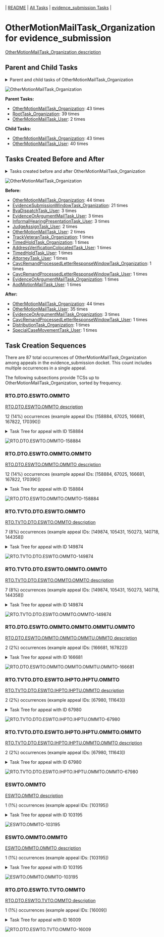 <!-- DO NOT EDIT THIS FILE.  This file is autogenerated. -->
| [README](../README.md) | [All Tasks](../alltasks.md) | [evidence_submission Tasks](tasklist.md) |

# OtherMotionMailTask_Organization for evidence_submission

[OtherMotionMailTask_Organization description](../descr/OtherMotionMailTask_Organization.md)

## Parent and Child Tasks

<details><summary markdown='span'>Parent and child tasks of OtherMotionMailTask_Organization
</summary>

```
digraph G {
rankdir=LR;
node [shape=box]
"OtherMotionMailTask_Organization" -> "OtherMotionMailTask_Organization" [label=43]
"OtherMotionMailTask_Organization" -> "OtherMotionMailTask_User" [label=40]
"OtherMotionMailTask_Organization" -> "OtherMotionMailTask_Organization" [label=43]
"RootTask_Organization" -> "OtherMotionMailTask_Organization" [label=39]
"OtherMotionMailTask_User" -> "OtherMotionMailTask_Organization" [label=2]
}
```
</details>

![OtherMotionMailTask_Organization](dot/OtherMotionMailTask_Organization-parentchild.dot.png)

**Parent Tasks:**

   * [OtherMotionMailTask_Organization](OtherMotionMailTask_Organization.md): 43 times
   * [RootTask_Organization](RootTask_Organization.md): 39 times
   * [OtherMotionMailTask_User](OtherMotionMailTask_User.md): 2 times

**Child Tasks:**

   * [OtherMotionMailTask_Organization](OtherMotionMailTask_Organization.md): 43 times
   * [OtherMotionMailTask_User](OtherMotionMailTask_User.md): 40 times

## Tasks Created Before and After

<details><summary markdown='span'>Tasks created before and after OtherMotionMailTask_Organization</summary>

```
digraph G {
rankdir=LR;

"OtherMotionMailTask_Organization" -> "OtherMotionMailTask_Organization" [label=44]
"OtherMotionMailTask_Organization" -> "OtherMotionMailTask_User" [label=35]
"OtherMotionMailTask_Organization" -> "EvidenceOrArgumentMailTask_Organization" [label=3]
"OtherMotionMailTask_Organization" -> "SpecialCaseMovementTask_User" [label=1]
"OtherMotionMailTask_Organization" -> "DistributionTask_Organization" [label=1]
"OtherMotionMailTask_Organization" -> "CavcRemandProcessedLetterResponseWindowTask_User" [label=1]
"OtherMotionMailTask_Organization" -> "OtherMotionMailTask_Organization" [label=44]
"EvidenceSubmissionWindowTask_Organization" -> "OtherMotionMailTask_Organization" [label=21]
"InformalHearingPresentationTask_User" -> "OtherMotionMailTask_Organization" [label=3]
"EvidenceOrArgumentMailTask_User" -> "OtherMotionMailTask_Organization" [label=3]
"BvaDispatchTask_User" -> "OtherMotionMailTask_Organization" [label=3]
"OtherMotionMailTask_User" -> "OtherMotionMailTask_Organization" [label=2]
"JudgeAssignTask_User" -> "OtherMotionMailTask_Organization" [label=2]
"TrackVeteranTask_Organization" -> "OtherMotionMailTask_Organization" [label=1]
"TimedHoldTask_User" -> "OtherMotionMailTask_Organization" [label=1]
"TimedHoldTask_Organization" -> "OtherMotionMailTask_Organization" [label=1]
"EvidenceOrArgumentMailTask_Organization" -> "OtherMotionMailTask_Organization" [label=1]
"CavcRemandProcessedLetterResponseWindowTask_User" -> "OtherMotionMailTask_Organization" [label=1]
"CavcRemandProcessedLetterResponseWindowTask_Organization" -> "OtherMotionMailTask_Organization" [label=1]
"AttorneyTask_User" -> "OtherMotionMailTask_Organization" [label=1]
"AodMotionMailTask_User" -> "OtherMotionMailTask_Organization" [label=1]
"AddressVerificationColocatedTask_User" -> "OtherMotionMailTask_Organization" [label=1]
}
```
</details>

![OtherMotionMailTask_Organization](dot/OtherMotionMailTask_Organization.dot.png)

**Before:**

   * [OtherMotionMailTask_Organization](OtherMotionMailTask_Organization.md): 44 times
   * [EvidenceSubmissionWindowTask_Organization](EvidenceSubmissionWindowTask_Organization.md): 21 times
   * [BvaDispatchTask_User](BvaDispatchTask_User.md): 3 times
   * [EvidenceOrArgumentMailTask_User](EvidenceOrArgumentMailTask_User.md): 3 times
   * [InformalHearingPresentationTask_User](InformalHearingPresentationTask_User.md): 3 times
   * [JudgeAssignTask_User](JudgeAssignTask_User.md): 2 times
   * [OtherMotionMailTask_User](OtherMotionMailTask_User.md): 2 times
   * [TrackVeteranTask_Organization](TrackVeteranTask_Organization.md): 1 times
   * [TimedHoldTask_Organization](TimedHoldTask_Organization.md): 1 times
   * [AddressVerificationColocatedTask_User](AddressVerificationColocatedTask_User.md): 1 times
   * [TimedHoldTask_User](TimedHoldTask_User.md): 1 times
   * [AttorneyTask_User](AttorneyTask_User.md): 1 times
   * [CavcRemandProcessedLetterResponseWindowTask_Organization](CavcRemandProcessedLetterResponseWindowTask_Organization.md): 1 times
   * [CavcRemandProcessedLetterResponseWindowTask_User](CavcRemandProcessedLetterResponseWindowTask_User.md): 1 times
   * [EvidenceOrArgumentMailTask_Organization](EvidenceOrArgumentMailTask_Organization.md): 1 times
   * [AodMotionMailTask_User](AodMotionMailTask_User.md): 1 times

**After:**

   * [OtherMotionMailTask_Organization](OtherMotionMailTask_Organization.md): 44 times
   * [OtherMotionMailTask_User](OtherMotionMailTask_User.md): 35 times
   * [EvidenceOrArgumentMailTask_Organization](EvidenceOrArgumentMailTask_Organization.md): 3 times
   * [CavcRemandProcessedLetterResponseWindowTask_User](CavcRemandProcessedLetterResponseWindowTask_User.md): 1 times
   * [DistributionTask_Organization](DistributionTask_Organization.md): 1 times
   * [SpecialCaseMovementTask_User](SpecialCaseMovementTask_User.md): 1 times

## Task Creation Sequences

There are 87 total occurrences of OtherMotionMailTask_Organization among appeals in the evidence_submission docket.  This count includes multiple occurrences in a single appeal.

The following subsections provide TCSs up to OtherMotionMailTask_Organization, sorted by frequency.

### RTO.DTO.ESWTO.OMMTO

[RTO.DTO.ESWTO.OMMTO description](../descr/RTO.DTO.ESWTO.OMMTO.md)

12 (14%) occurrences (example appeal IDs: [158884, 67025, 166681, 167822, 170390])

<details><summary markdown='span'>Task Tree for appeal with ID 158884</summary>

```
@startuml
skinparam {
  ObjectBorderColor #555
  ObjectBorderThickness 0
  ObjectFontStyle bold
  ObjectFontSize 14
  ObjectAttributeFontColor #333
  ObjectAttributeFontSize 12
}
  object 0.RootTask #8dd3c7 {
Organization
}
  object 1.DistributionTask #ffffb3 {
Organization
}
  object 2.EvidenceSubmissionWindowTask #fccde5 {
Organization
}
  object 3.OtherMotionMailTask #ffed6f {
Organization  <back:white>    </back>
}
  object 4.OtherMotionMailTask #ffed6f {
Organization  <back:white>    </back>
}
  object 5.OtherMotionMailTask #ffed6f {
User
}
0.RootTask -- 1.DistributionTask
1.DistributionTask -- 2.EvidenceSubmissionWindowTask
0.RootTask -- 3.OtherMotionMailTask
3.OtherMotionMailTask -- 4.OtherMotionMailTask
4.OtherMotionMailTask -- 5.OtherMotionMailTask
@enduml
```
</details>

![RTO.DTO.ESWTO.OMMTO-158884](uml/RTO.DTO.ESWTO.OMMTO-158884.png)

### RTO.DTO.ESWTO.OMMTO.OMMTO

[RTO.DTO.ESWTO.OMMTO.OMMTO description](../descr/RTO.DTO.ESWTO.OMMTO.OMMTO.md)

12 (14%) occurrences (example appeal IDs: [158884, 67025, 166681, 167822, 170390])

<details><summary markdown='span'>Task Tree for appeal with ID 158884</summary>

```
@startuml
skinparam {
  ObjectBorderColor #555
  ObjectBorderThickness 0
  ObjectFontStyle bold
  ObjectFontSize 14
  ObjectAttributeFontColor #333
  ObjectAttributeFontSize 12
}
  object 0.RootTask #8dd3c7 {
Organization
}
  object 1.DistributionTask #ffffb3 {
Organization
}
  object 2.EvidenceSubmissionWindowTask #fccde5 {
Organization
}
  object 3.OtherMotionMailTask #ffed6f {
Organization  <back:white>    </back>
}
  object 4.OtherMotionMailTask #ffed6f {
Organization  <back:white>    </back>
}
  object 5.OtherMotionMailTask #ffed6f {
User
}
0.RootTask -- 1.DistributionTask
1.DistributionTask -- 2.EvidenceSubmissionWindowTask
0.RootTask -- 3.OtherMotionMailTask
3.OtherMotionMailTask -- 4.OtherMotionMailTask
4.OtherMotionMailTask -- 5.OtherMotionMailTask
@enduml
```
</details>

![RTO.DTO.ESWTO.OMMTO.OMMTO-158884](uml/RTO.DTO.ESWTO.OMMTO.OMMTO-158884.png)

### RTO.TVTO.DTO.ESWTO.OMMTO

[RTO.TVTO.DTO.ESWTO.OMMTO description](../descr/RTO.TVTO.DTO.ESWTO.OMMTO.md)

7 (8%) occurrences (example appeal IDs: [149874, 105431, 150273, 140718, 144358])

<details><summary markdown='span'>Task Tree for appeal with ID 149874</summary>

```
@startuml
skinparam {
  ObjectBorderColor #555
  ObjectBorderThickness 0
  ObjectFontStyle bold
  ObjectFontSize 14
  ObjectAttributeFontColor #333
  ObjectAttributeFontSize 12
}
  object 0.RootTask #8dd3c7 {
Organization
}
  object 1.TrackVeteranTask #bebada {
Organization
}
  object 2.DistributionTask #ffffb3 {
Organization
}
  object 3.EvidenceSubmissionWindowTask #fccde5 {
Organization
}
  object 4.OtherMotionMailTask #ffed6f {
Organization  <back:white>    </back>
}
  object 5.OtherMotionMailTask #ffed6f {
Organization  <back:white>    </back>
}
  object 6.OtherMotionMailTask #ffed6f {
User
}
0.RootTask -- 1.TrackVeteranTask
0.RootTask -- 2.DistributionTask
2.DistributionTask -- 3.EvidenceSubmissionWindowTask
0.RootTask -- 4.OtherMotionMailTask
4.OtherMotionMailTask -- 5.OtherMotionMailTask
5.OtherMotionMailTask -- 6.OtherMotionMailTask
@enduml
```
</details>

![RTO.TVTO.DTO.ESWTO.OMMTO-149874](uml/RTO.TVTO.DTO.ESWTO.OMMTO-149874.png)

### RTO.TVTO.DTO.ESWTO.OMMTO.OMMTO

[RTO.TVTO.DTO.ESWTO.OMMTO.OMMTO description](../descr/RTO.TVTO.DTO.ESWTO.OMMTO.OMMTO.md)

7 (8%) occurrences (example appeal IDs: [149874, 105431, 150273, 140718, 144358])

<details><summary markdown='span'>Task Tree for appeal with ID 149874</summary>

```
@startuml
skinparam {
  ObjectBorderColor #555
  ObjectBorderThickness 0
  ObjectFontStyle bold
  ObjectFontSize 14
  ObjectAttributeFontColor #333
  ObjectAttributeFontSize 12
}
  object 0.RootTask #8dd3c7 {
Organization
}
  object 1.TrackVeteranTask #bebada {
Organization
}
  object 2.DistributionTask #ffffb3 {
Organization
}
  object 3.EvidenceSubmissionWindowTask #fccde5 {
Organization
}
  object 4.OtherMotionMailTask #ffed6f {
Organization  <back:white>    </back>
}
  object 5.OtherMotionMailTask #ffed6f {
Organization  <back:white>    </back>
}
  object 6.OtherMotionMailTask #ffed6f {
User
}
0.RootTask -- 1.TrackVeteranTask
0.RootTask -- 2.DistributionTask
2.DistributionTask -- 3.EvidenceSubmissionWindowTask
0.RootTask -- 4.OtherMotionMailTask
4.OtherMotionMailTask -- 5.OtherMotionMailTask
5.OtherMotionMailTask -- 6.OtherMotionMailTask
@enduml
```
</details>

![RTO.TVTO.DTO.ESWTO.OMMTO.OMMTO-149874](uml/RTO.TVTO.DTO.ESWTO.OMMTO.OMMTO-149874.png)

### RTO.DTO.ESWTO.OMMTO.OMMTO.OMMTU.OMMTO

[RTO.DTO.ESWTO.OMMTO.OMMTO.OMMTU.OMMTO description](../descr/RTO.DTO.ESWTO.OMMTO.OMMTO.OMMTU.OMMTO.md)

2 (2%) occurrences (example appeal IDs: [166681, 167822])

<details><summary markdown='span'>Task Tree for appeal with ID 166681</summary>

```
@startuml
skinparam {
  ObjectBorderColor #555
  ObjectBorderThickness 0
  ObjectFontStyle bold
  ObjectFontSize 14
  ObjectAttributeFontColor #333
  ObjectAttributeFontSize 12
}
  object 0.RootTask #8dd3c7 {
Organization
}
  object 1.DistributionTask #ffffb3 {
Organization
}
  object 2.EvidenceSubmissionWindowTask #fccde5 {
Organization
}
  object 3.OtherMotionMailTask #ffed6f {
Organization  <back:white>    </back>
}
  object 4.OtherMotionMailTask #ffed6f {
Organization  <back:white>    </back>
}
  object 5.OtherMotionMailTask #ffed6f {
User
}
  object 6.OtherMotionMailTask #ffed6f {
Organization  <back:white>    </back>
}
  object 7.OtherMotionMailTask #ffed6f {
User
}
  object 8.FoiaRequestMailTask #bebada {
Organization
}
  object 9.FoiaRequestMailTask #bebada {
Organization
}
  object 10.FoiaRequestMailTask #bebada {
User
}
0.RootTask -- 1.DistributionTask
1.DistributionTask -- 2.EvidenceSubmissionWindowTask
0.RootTask -- 3.OtherMotionMailTask
3.OtherMotionMailTask -- 4.OtherMotionMailTask
4.OtherMotionMailTask -- 5.OtherMotionMailTask
5.OtherMotionMailTask -- 6.OtherMotionMailTask
6.OtherMotionMailTask -- 7.OtherMotionMailTask
1.DistributionTask -- 8.FoiaRequestMailTask
8.FoiaRequestMailTask -- 9.FoiaRequestMailTask
9.FoiaRequestMailTask -- 10.FoiaRequestMailTask
@enduml
```
</details>

![RTO.DTO.ESWTO.OMMTO.OMMTO.OMMTU.OMMTO-166681](uml/RTO.DTO.ESWTO.OMMTO.OMMTO.OMMTU.OMMTO-166681.png)

### RTO.TVTO.DTO.ESWTO.IHPTO.IHPTU.OMMTO

[RTO.TVTO.DTO.ESWTO.IHPTO.IHPTU.OMMTO description](../descr/RTO.TVTO.DTO.ESWTO.IHPTO.IHPTU.OMMTO.md)

2 (2%) occurrences (example appeal IDs: [67980, 111643])

<details><summary markdown='span'>Task Tree for appeal with ID 67980</summary>

```
@startuml
skinparam {
  ObjectBorderColor #555
  ObjectBorderThickness 0
  ObjectFontStyle bold
  ObjectFontSize 14
  ObjectAttributeFontColor #333
  ObjectAttributeFontSize 12
}
  object 0.RootTask #8dd3c7 {
Organization
}
  object 1.TrackVeteranTask #bebada {
Organization
}
  object 2.DistributionTask #ffffb3 {
Organization
}
  object 3.EvidenceSubmissionWindowTask #fccde5 {
Organization
}
  object 4.InformalHearingPresentationTask #fdb462 {
Organization
}
  object 5.InformalHearingPresentationTask #fdb462 {
User
}
  object 6.OtherMotionMailTask #ffed6f {
Organization  <back:white>    </back>
}
  object 7.OtherMotionMailTask #ffed6f {
Organization  <back:white>    </back>
}
  object 8.OtherMotionMailTask #ffed6f {
User
}
0.RootTask -- 1.TrackVeteranTask
0.RootTask -- 2.DistributionTask
2.DistributionTask -- 3.EvidenceSubmissionWindowTask
2.DistributionTask -- 4.InformalHearingPresentationTask
4.InformalHearingPresentationTask -- 5.InformalHearingPresentationTask
0.RootTask -- 6.OtherMotionMailTask
6.OtherMotionMailTask -- 7.OtherMotionMailTask
7.OtherMotionMailTask -- 8.OtherMotionMailTask
@enduml
```
</details>

![RTO.TVTO.DTO.ESWTO.IHPTO.IHPTU.OMMTO-67980](uml/RTO.TVTO.DTO.ESWTO.IHPTO.IHPTU.OMMTO-67980.png)

### RTO.TVTO.DTO.ESWTO.IHPTO.IHPTU.OMMTO.OMMTO

[RTO.TVTO.DTO.ESWTO.IHPTO.IHPTU.OMMTO.OMMTO description](../descr/RTO.TVTO.DTO.ESWTO.IHPTO.IHPTU.OMMTO.OMMTO.md)

2 (2%) occurrences (example appeal IDs: [67980, 111643])

<details><summary markdown='span'>Task Tree for appeal with ID 67980</summary>

```
@startuml
skinparam {
  ObjectBorderColor #555
  ObjectBorderThickness 0
  ObjectFontStyle bold
  ObjectFontSize 14
  ObjectAttributeFontColor #333
  ObjectAttributeFontSize 12
}
  object 0.RootTask #8dd3c7 {
Organization
}
  object 1.TrackVeteranTask #bebada {
Organization
}
  object 2.DistributionTask #ffffb3 {
Organization
}
  object 3.EvidenceSubmissionWindowTask #fccde5 {
Organization
}
  object 4.InformalHearingPresentationTask #fdb462 {
Organization
}
  object 5.InformalHearingPresentationTask #fdb462 {
User
}
  object 6.OtherMotionMailTask #ffed6f {
Organization  <back:white>    </back>
}
  object 7.OtherMotionMailTask #ffed6f {
Organization  <back:white>    </back>
}
  object 8.OtherMotionMailTask #ffed6f {
User
}
0.RootTask -- 1.TrackVeteranTask
0.RootTask -- 2.DistributionTask
2.DistributionTask -- 3.EvidenceSubmissionWindowTask
2.DistributionTask -- 4.InformalHearingPresentationTask
4.InformalHearingPresentationTask -- 5.InformalHearingPresentationTask
0.RootTask -- 6.OtherMotionMailTask
6.OtherMotionMailTask -- 7.OtherMotionMailTask
7.OtherMotionMailTask -- 8.OtherMotionMailTask
@enduml
```
</details>

![RTO.TVTO.DTO.ESWTO.IHPTO.IHPTU.OMMTO.OMMTO-67980](uml/RTO.TVTO.DTO.ESWTO.IHPTO.IHPTU.OMMTO.OMMTO-67980.png)

### ESWTO.OMMTO

[ESWTO.OMMTO description](../descr/ESWTO.OMMTO.md)

1 (1%) occurrences (example appeal IDs: [103195])

<details><summary markdown='span'>Task Tree for appeal with ID 103195</summary>

```
@startuml
skinparam {
  ObjectBorderColor #555
  ObjectBorderThickness 0
  ObjectFontStyle bold
  ObjectFontSize 14
  ObjectAttributeFontColor #333
  ObjectAttributeFontSize 12
}
  object 0.RootTask #8dd3c7 {
Organization
}
  object 1.TrackVeteranTask #bebada {
Organization
}
  object 2.DistributionTask #ffffb3 {
Organization
}
  object 3.EvidenceSubmissionWindowTask #fccde5 {
Organization
}
  object 4.InformalHearingPresentationTask #fdb462 {
Organization
}
  object 5.InformalHearingPresentationTask #fdb462 {
User
}
  object 6.HearingRelatedMailTask #8dd3c7 {
Organization
}
  object 7.HearingRelatedMailTask #8dd3c7 {
Organization
}
  object 8.HearingRelatedMailTask #8dd3c7 {
User
}
  object 9.OtherMotionMailTask #ffed6f {
Organization  <back:white>    </back>
}
  object 10.OtherMotionMailTask #ffed6f {
Organization  <back:white>    </back>
}
  object 11.OtherMotionMailTask #ffed6f {
User
}
0.RootTask -- 1.TrackVeteranTask
0.RootTask -- 2.DistributionTask
2.DistributionTask -- 3.EvidenceSubmissionWindowTask
2.DistributionTask -- 4.InformalHearingPresentationTask
4.InformalHearingPresentationTask -- 5.InformalHearingPresentationTask
2.DistributionTask -- 6.HearingRelatedMailTask
6.HearingRelatedMailTask -- 7.HearingRelatedMailTask
7.HearingRelatedMailTask -- 8.HearingRelatedMailTask
2.DistributionTask -- 9.OtherMotionMailTask
9.OtherMotionMailTask -- 10.OtherMotionMailTask
10.OtherMotionMailTask -- 11.OtherMotionMailTask
@enduml
```
</details>

![ESWTO.OMMTO-103195](uml/ESWTO.OMMTO-103195.png)

### ESWTO.OMMTO.OMMTO

[ESWTO.OMMTO.OMMTO description](../descr/ESWTO.OMMTO.OMMTO.md)

1 (1%) occurrences (example appeal IDs: [103195])

<details><summary markdown='span'>Task Tree for appeal with ID 103195</summary>

```
@startuml
skinparam {
  ObjectBorderColor #555
  ObjectBorderThickness 0
  ObjectFontStyle bold
  ObjectFontSize 14
  ObjectAttributeFontColor #333
  ObjectAttributeFontSize 12
}
  object 0.RootTask #8dd3c7 {
Organization
}
  object 1.TrackVeteranTask #bebada {
Organization
}
  object 2.DistributionTask #ffffb3 {
Organization
}
  object 3.EvidenceSubmissionWindowTask #fccde5 {
Organization
}
  object 4.InformalHearingPresentationTask #fdb462 {
Organization
}
  object 5.InformalHearingPresentationTask #fdb462 {
User
}
  object 6.HearingRelatedMailTask #8dd3c7 {
Organization
}
  object 7.HearingRelatedMailTask #8dd3c7 {
Organization
}
  object 8.HearingRelatedMailTask #8dd3c7 {
User
}
  object 9.OtherMotionMailTask #ffed6f {
Organization  <back:white>    </back>
}
  object 10.OtherMotionMailTask #ffed6f {
Organization  <back:white>    </back>
}
  object 11.OtherMotionMailTask #ffed6f {
User
}
0.RootTask -- 1.TrackVeteranTask
0.RootTask -- 2.DistributionTask
2.DistributionTask -- 3.EvidenceSubmissionWindowTask
2.DistributionTask -- 4.InformalHearingPresentationTask
4.InformalHearingPresentationTask -- 5.InformalHearingPresentationTask
2.DistributionTask -- 6.HearingRelatedMailTask
6.HearingRelatedMailTask -- 7.HearingRelatedMailTask
7.HearingRelatedMailTask -- 8.HearingRelatedMailTask
2.DistributionTask -- 9.OtherMotionMailTask
9.OtherMotionMailTask -- 10.OtherMotionMailTask
10.OtherMotionMailTask -- 11.OtherMotionMailTask
@enduml
```
</details>

![ESWTO.OMMTO.OMMTO-103195](uml/ESWTO.OMMTO.OMMTO-103195.png)

### RTO.DTO.ESWTO.TVTO.OMMTO

[RTO.DTO.ESWTO.TVTO.OMMTO description](../descr/RTO.DTO.ESWTO.TVTO.OMMTO.md)

1 (1%) occurrences (example appeal IDs: [16009])

<details><summary markdown='span'>Task Tree for appeal with ID 16009</summary>

```
@startuml
skinparam {
  ObjectBorderColor #555
  ObjectBorderThickness 0
  ObjectFontStyle bold
  ObjectFontSize 14
  ObjectAttributeFontColor #333
  ObjectAttributeFontSize 12
}
  object 0.RootTask #8dd3c7 {
Organization
}
  object 1.DistributionTask #ffffb3 {
Organization
}
  object 2.EvidenceSubmissionWindowTask #fccde5 {
Organization
}
  object 3.TrackVeteranTask #bebada {
Organization
}
  object 4.TrackVeteranTask #bebada {
Organization
}
  object 5.OtherMotionMailTask #ffed6f {
Organization  <back:white>    </back>
}
  object 6.OtherMotionMailTask #ffed6f {
Organization  <back:white>    </back>
}
  object 7.OtherMotionMailTask #ffed6f {
User
}
  object 8.Task #8dd3c7 {
Organization
}
  object 9.Task #8dd3c7 {
User
}
  object 10.JudgeAssignTask #ccebc5 {
User
}
  object 11.JudgeDecisionReviewTask #d9d9d9 {
User
}
  object 12.AttorneyTask #bc80bd {
User
}
  object 13.FoiaColocatedTask #fccde5 {
Organization
}
  object 14.FoiaTask #fb8072 {
Organization
}
  object 15.FoiaTask #fb8072 {
User
}
  object 16.JudgeDecisionReviewTask #d9d9d9 {
User
}
  object 17.JudgeDecisionReviewTask #d9d9d9 {
User
}
  object 18.BvaDispatchTask #b3de69 {
Organization
}
  object 19.BvaDispatchTask #b3de69 {
User
}
0.RootTask -- 1.DistributionTask
1.DistributionTask -- 2.EvidenceSubmissionWindowTask
0.RootTask -- 3.TrackVeteranTask
0.RootTask -- 4.TrackVeteranTask
0.RootTask -- 5.OtherMotionMailTask
5.OtherMotionMailTask -- 6.OtherMotionMailTask
6.OtherMotionMailTask -- 7.OtherMotionMailTask
7.OtherMotionMailTask -- 8.Task
8.Task -- 9.Task
0.RootTask -- 10.JudgeAssignTask
0.RootTask -- 11.JudgeDecisionReviewTask
17.JudgeDecisionReviewTask -- 12.AttorneyTask
12.AttorneyTask -- 13.FoiaColocatedTask
13.FoiaColocatedTask -- 14.FoiaTask
14.FoiaTask -- 15.FoiaTask
0.RootTask -- 16.JudgeDecisionReviewTask
0.RootTask -- 17.JudgeDecisionReviewTask
0.RootTask -- 18.BvaDispatchTask
18.BvaDispatchTask -- 19.BvaDispatchTask
@enduml
```
</details>

![RTO.DTO.ESWTO.TVTO.OMMTO-16009](uml/RTO.DTO.ESWTO.TVTO.OMMTO-16009.png)

